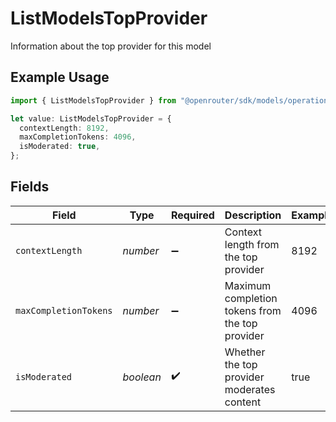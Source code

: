 # ListModelsTopProvider

Information about the top provider for this model

## Example Usage

```typescript
import { ListModelsTopProvider } from "@openrouter/sdk/models/operations";

let value: ListModelsTopProvider = {
  contextLength: 8192,
  maxCompletionTokens: 4096,
  isModerated: true,
};
```

## Fields

| Field                                           | Type                                            | Required                                        | Description                                     | Example                                         |
| ----------------------------------------------- | ----------------------------------------------- | ----------------------------------------------- | ----------------------------------------------- | ----------------------------------------------- |
| `contextLength`                                 | *number*                                        | :heavy_minus_sign:                              | Context length from the top provider            | 8192                                            |
| `maxCompletionTokens`                           | *number*                                        | :heavy_minus_sign:                              | Maximum completion tokens from the top provider | 4096                                            |
| `isModerated`                                   | *boolean*                                       | :heavy_check_mark:                              | Whether the top provider moderates content      | true                                            |
